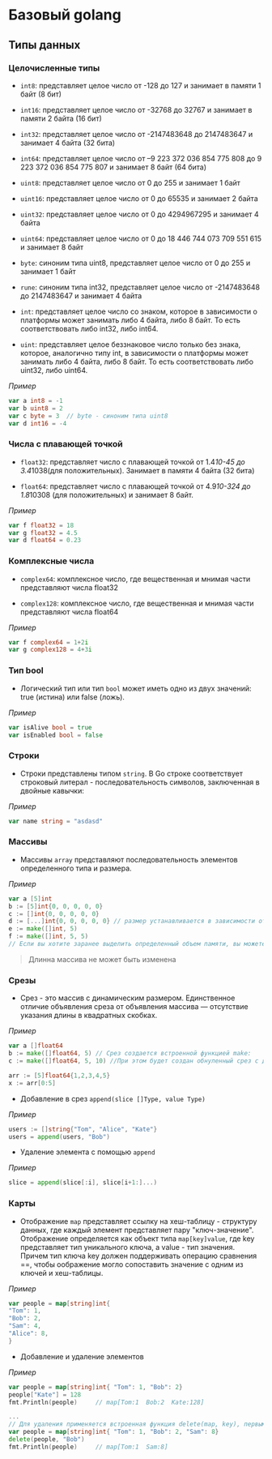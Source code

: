 # Базовый golang

## Типы данных

### Целочисленные типы
- `int8`: представляет целое число от -128 до 127 и занимает в памяти 1 байт (8 бит)

- `int16`: представляет целое число от -32768 до 32767 и занимает в памяти 2 байта (16 бит)

- `int32`: представляет целое число от -2147483648 до 2147483647 и занимает 4 байта (32 бита)

- `int64`: представляет целое число от –9 223 372 036 854 775 808 до 9 223 372 036 854 775 807 и занимает 8 байт (64 бита)

- `uint8`: представляет целое число от 0 до 255 и занимает 1 байт

- `uint16`: представляет целое число от 0 до 65535 и занимает 2 байта

- `uint32`: представляет целое число от 0 до 4294967295 и занимает 4 байта

- `uint64`: представляет целое число от 0 до 18 446 744 073 709 551 615 и занимает 8 байт

- `byte`: синоним типа uint8, представляет целое число от 0 до 255 и занимает 1 байт

- `rune`: синоним типа int32, представляет целое число от -2147483648 до 2147483647 и занимает 4 байта

- `int`: представляет целое число со знаком, которое в зависимости о платформы может занимать либо 4 байта, либо 8 байт. То есть соответствовать либо int32, либо int64.

- `uint`: представляет целое беззнаковое число только без знака, которое, аналогично типу int, в зависимости о платформы может занимать либо 4 байта, либо 8 байт. То есть соответствовать либо uint32, либо uint64.

*Пример*
```go
var a int8 = -1
var b uint8 = 2
var c byte = 3  // byte - синоним типа uint8
var d int16 = -4
```

### Числа с плавающей точкой
- `float32`: представляет число с плавающей точкой от 1.4*10-45 до 3.4*1038(для положительных). Занимает в памяти 4 байта (32 бита)

- `float64`: представляет число с плавающей точкой от 4.9*10-324 до 1.8*10308 (для положительных) и занимает 8 байт.

*Пример*
```go
var f float32 = 18
var g float32 = 4.5
var d float64 = 0.23
```
### Комплексные числа
- `complex64`: комплексное число, где вещественная и мнимая части представляют числа float32

- `complex128`: комплексное число, где вещественная и мнимая части представляют числа float64

*Пример*
```go
var f complex64 = 1+2i
var g complex128 = 4+3i
```

### Тип bool
- Логический тип или тип `bool` может иметь одно из двух значений: true (истина) или false (ложь).

*Пример*

```go
var isAlive bool = true
var isEnabled bool = false
```

### Строки
- Строки представлены типом `string`. В Go строке соответствует строковый литерал - последовательность символов, заключенная в двойные кавычки:

*Пример*
```go
var name string = "asdasd"
```

### Массивы
- Массивы `array` представляют последовательность элементов определенного типа и размера.

*Пример*
```go
var a [5]int
b := [5]int{0, 0, 0, 0, 0}
c := []int{0, 0, 0, 0, 0}
d := [...]int{0, 0, 0, 0, 0} // размер устанавливается в зависимости от числа переданных элементов
e := make([]int, 5)
f := make([]int, 5, 5)
// Если вы хотите заранее выделить определенный объем памяти, вы можете использовать в команде make() третий аргумент:
```
> Длинна массива не может быть изменена

### Срезы

- Срез - это массив с динамическим размером.
Единственное отличие объявления среза от объявления массива — отсутствие указания длины в квадратных скобках.

*Пример*
```go
var a []float64
b := make([]float64, 5) // Срез создается встроенной функцией make:
c := make([]float64, 5, 10) //При этом будет создан обнуленный срез с длиной 5 и заранее выделенной емкостью в 10 элементов.

arr := [5]float64{1,2,3,4,5}
x := arr[0:5]
```

- Добавление в срез `append(slice []Type, value Type)`

*Пример*
```go
users := []string{"Tom", "Alice", "Kate"}
users = append(users, "Bob")
```
- Удаление элемента c помощью `append`

*Пример*
```go
slice = append(slice[:i], slice[i+1:]...)
```

### Карты

- Отображение `map` представляет ссылку на хеш-таблицу - структуру данных, где каждый элемент представляет пару "ключ-значение". Отображение определяется как объект типа `map[key]value`, где key представляет тип уникального ключа, а value - тип значения. Причем тип ключа key должен поддерживать операцию сравнения ==, чтобы оображение могло сопоставить значение с одним из ключей и хеш-таблицы.

*Пример*
```go
var people = map[string]int{
"Tom": 1,
"Bob": 2,
"Sam": 4,
"Alice": 8,
}
```

- Добавление и удаление элементов

*Пример*
```go
var people = map[string]int{ "Tom": 1, "Bob": 2}
people["Kate"] = 128
fmt.Println(people)     // map[Tom:1  Bob:2  Kate:128]

...
// Для удаления применяется встроенная функция delete(map, key), первым параметром которой является отображение, а вторым - ключ, по которому надо удалить элемент.
var people = map[string]int{ "Tom": 1, "Bob": 2, "Sam": 8}
delete(people, "Bob")
fmt.Println(people)     // map[Tom:1  Sam:8]
```